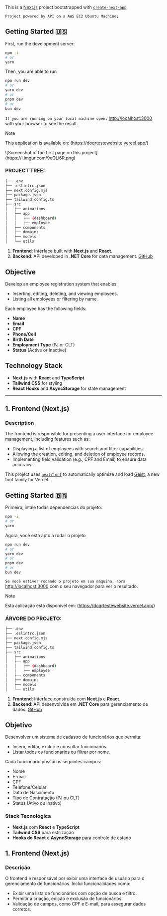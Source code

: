 This is a [Next.js](https://nextjs.org) project bootstrapped with [`create-next-app`](https://nextjs.org/docs/app/api-reference/cli/create-next-app).

`Project powered by API on a AWS EC2 Ubuntu Machine;`

## Getting Started 🇺🇸

First, run the development server:

```bash
npm -i
# or
yarn
```

Then, you are able to run
```bash
npm run dev
# or
yarn dev
# or
pnpm dev
# or
bun dev
```

`If you are running on your local machine open:`
[http://localhost:3000](http://localhost:3000) with your browser to see the result.

> [!NOTE]
> This application is available on:
> (https://doqrtestewebsite.vercel.app/)

![Screenshot of the first page on this project]
(https://i.imgur.com/9eQLi6R.png)

### PROJECT TREE:
```bash
├── .env                    
├── .eslintrc.json         
├── next.config.mjs         
├── package.json            
├── tailwind.config.ts      
├── src
│   ├── animations          
│   ├── app                 
│   │   ├── (dashboard)     
│   │   ├── employee        
│   ├── components          
│   ├── domains             
│   ├── models              
│   └── utils               
```
1. **Frontend**: Interface built with **Next.js** and **React**.
2. **Backend**: API developed in **.NET Core** for data management. [GitHub](https://github.com/GabrielDesk/doQrApi)

## Objective

Develop an employee registration system that enables:
- Inserting, editing, deleting, and viewing employees.
- Listing all employees or filtering by name.

Each employee has the following fields:
- **Name**
- **Email**
- **CPF**
- **Phone/Cell**
- **Birth Date**
- **Employment Type** (PJ or CLT)
- **Status** (Active or Inactive)

## Technology Stack

- **Next.js** with **React** and **TypeScript**
- **Tailwind CSS** for styling
- **React Hooks** and **AsyncStorage** for state management

---

## 1. Frontend (Next.js)

### Description

The frontend is responsible for presenting a user interface for employee management, including features such as:
- Displaying a list of employees with search and filter capabilities.
- Allowing the creation, editing, and deletion of employee records.
- Implementing field validation (e.g., CPF and Email) to ensure data accuracy.

This project uses [`next/font`](https://nextjs.org/docs/app/building-your-application/optimizing/fonts) to automatically optimize and load [Geist](https://vercel.com/font), a new font family for Vercel.

## Getting Started 🇧🇷

Primeiro, intale todas dependencias do projeto:

```bash
npm -i
# or
yarn
```

Agora, você está apto a rodar o projeto
```bash
npm run dev
# or
yarn dev
# or
pnpm dev
# or
bun dev
```

`Se você estiver rodando o projeto em sua máquina, abra` [http://localhost:3000](http://localhost:3000) com o seu navegador para ver o resultado.

> [!NOTE]
> Esta aplicação está disponível em:
> (https://doqrtestewebsite.vercel.app/)

### ÁRVORE DO PROJETO:
```bash
├── .env                    
├── .eslintrc.json         
├── next.config.mjs         
├── package.json            
├── tailwind.config.ts      
├── src
│   ├── animations          
│   ├── app                 
│   │   ├── (dashboard)     
│   │   ├── employee        
│   ├── components          
│   ├── domains             
│   ├── models              
│   └── utils               
```

1. **Frontend**: Interface construída com **Next.js** e **React**.
2. **Backend**: API desenvolvida em **.NET Core** para gerenciamento de dados. [GitHub](https://github.com/GabrielDesk/doQrApi)

## Objetivo

Desenvolver um sistema de cadastro de funcionários que permita:
- Inserir, editar, excluir e consultar funcionários.
- Listar todos os funcionários ou filtrar por nome.

Cada funcionário possui os seguintes campos:
- Nome
- E-mail
- CPF
- Telefone/Celular
- Data de Nascimento
- Tipo de Contratação (PJ ou CLT)
- Status (Ativo ou Inativo)

### Stack Tecnológica

- **Next.js** com **React** e **TypeScript**
- **Tailwind CSS** para estilização
- **Hooks do React** e **AsyncStorage** para controle de estado

## 1. Frontend (Next.js)

### Descrição

O frontend é responsável por exibir uma interface de usuário para o gerenciamento de funcionários. Inclui funcionalidades como:
- Exibir uma lista de funcionários com opção de busca e filtro.
- Permitir a criação, edição e exclusão de funcionários.
- Validação de campos, como CPF e E-mail, para assegurar dados corretos.
